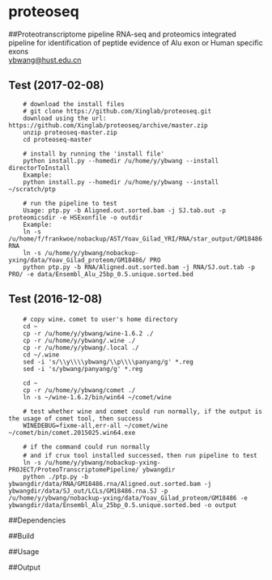 # proteoseq
##Proteotranscriptome pipeline
RNA-seq and proteomics integrated pipeline for identification of peptide evidence of Alu exon or Human specific exons
<br />
ybwang@hust.edu.cn


## Test (2017-02-08)
		# download the install files
		# git clone https://github.com/Xinglab/proteoseq.git
		download using the url: https://github.com/Xinglab/proteoseq/archive/master.zip
		unzip proteoseq-master.zip
		cd proteoseq-master

		# install by running the 'install file'
		python install.py --homedir /u/home/y/ybwang --install directorToInstall
		Example:
		python install.py --homedir /u/home/y/ybwang --install ~/scratch/ptp

		# run the pipeline to test
		Usage: ptp.py -b Aligned.out.sorted.bam -j SJ.tab.out -p proteomicsdir -e HSExonfile -o outdir
		Example:
		ln -s /u/home/f/frankwoe/nobackup/AST/Yoav_Gilad_YRI/RNA/star_output/GM18486.rna/ RNA
		ln -s /u/home/y/ybwang/nobackup-yxing/data/Yoav_Gilad_proteom/GM18486/ PRO		
		python ptp.py -b RNA/Aligned.out.sorted.bam -j RNA/SJ.out.tab -p PRO/ -e data/Ensembl_Alu_25bp_0.5.unique.sorted.bed

## Test (2016-12-08)
		# copy wine，comet to user's home directory
		cd ~
		cp -r /u/home/y/ybwang/wine-1.6.2 ./
		cp -r /u/home/y/ybwang/.wine ./
		cp -r /u/home/y/ybwang/.local ./
		cd ~/.wine
		sed -i 's/\\y\\\\ybwang/\\p\\\\panyang/g' *.reg
		sed -i 's/ybwang/panyang/g' *.reg
		
		cd ~
		cp -r /u/home/y/ybwang/comet ./
		ln -s ~/wine-1.6.2/bin/win64 ~/comet/wine
		
		# test whether wine and comet could run normally, if the output is the usage of comet tool, then success
		WINEDEBUG=fixme-all,err-all ~/comet/wine ~/comet/bin/comet.2015025.win64.exe
		
		# if the command could run normally
		# and if crux tool installed successed，then run pipeline to test
		ln -s /u/home/y/ybwang/nobackup-yxing-PROJECT/ProteoTranscriptomePipeline/ ybwangdir
		python ./ptp.py -b ybwangdir/data/RNA/GM18486.rna/Aligned.out.sorted.bam -j ybwangdir/data/SJ_out/LCLs/GM18486.rna.SJ -p /u/home/y/ybwang/nobackup-yxing/data/Yoav_Gilad_proteom/GM18486 -e ybwangdir/data/Ensembl_Alu_25bp_0.5.unique.sorted.bed -o output

##Dependencies

##Build

##Usage

##Output
